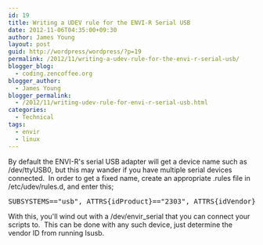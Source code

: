 ```yaml
---
id: 19
title: Writing a UDEV rule for the ENVI-R Serial USB
date: 2012-11-06T04:35:00+09:30
author: James Young
layout: post
guid: http://wordpress/wordpress/?p=19
permalink: /2012/11/writing-a-udev-rule-for-the-envi-r-serial-usb/
blogger_blog:
  - coding.zencoffee.org
blogger_author:
  - James Young
blogger_permalink:
  - /2012/11/writing-udev-rule-for-envi-r-serial-usb.html
categories:
  - Technical
tags:
  - envir
  - linux
---
```

By default the ENVI-R's serial USB adapter will get a device name such as /dev/ttyUSB0, but this may wander if you have multiple serial devices connected.  In order to get a fixed name, create an appropriate .rules file in /etc/udev/rules.d, and enter this;

<pre>SUBSYSTEMS=="usb", ATTRS{idProduct}=="2303", ATTRS{idVendor}=="067b", NAME="%k", SYMLINK+="envir_serial", MODE="0660"</pre>

With this, you'll wind out with a /dev/envir_serial that you can connect your scripts to.  This can be done with any such device, just determine the vendor ID from running lsusb.